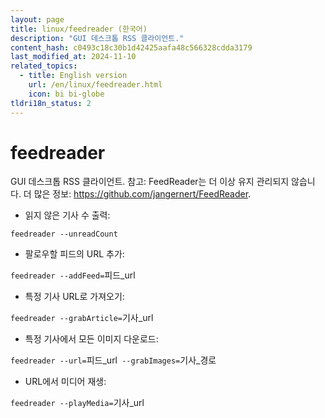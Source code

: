 ```yaml
---
layout: page
title: linux/feedreader (한국어)
description: "GUI 데스크톱 RSS 클라이언트."
content_hash: c0493c18c30b1d42425aafa48c566328cdda3179
last_modified_at: 2024-11-10
related_topics:
  - title: English version
    url: /en/linux/feedreader.html
    icon: bi bi-globe
tldri18n_status: 2
---
```

# feedreader

GUI 데스크톱 RSS 클라이언트.
참고: FeedReader는 더 이상 유지 관리되지 않습니다.
더 많은 정보: <https://github.com/jangernert/FeedReader>.

- 읽지 않은 기사 수 출력:

`feedreader --unreadCount`

- 팔로우할 피드의 URL 추가:

`feedreader --addFeed=`<span class="tldr-var badge badge-pill bg-dark-lm bg-white-dm text-white-lm text-dark-dm font-weight-bold">피드_url</span>

- 특정 기사 URL로 가져오기:

`feedreader --grabArticle=`<span class="tldr-var badge badge-pill bg-dark-lm bg-white-dm text-white-lm text-dark-dm font-weight-bold">기사_url</span>

- 특정 기사에서 모든 이미지 다운로드:

`feedreader --url=`<span class="tldr-var badge badge-pill bg-dark-lm bg-white-dm text-white-lm text-dark-dm font-weight-bold">피드_url</span>` --grabImages=`<span class="tldr-var badge badge-pill bg-dark-lm bg-white-dm text-white-lm text-dark-dm font-weight-bold">기사_경로</span>

- URL에서 미디어 재생:

`feedreader --playMedia=`<span class="tldr-var badge badge-pill bg-dark-lm bg-white-dm text-white-lm text-dark-dm font-weight-bold">기사_url</span>
